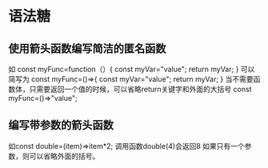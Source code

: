 # 语法糖

## 使用箭头函数编写简洁的匿名函数

如
const myFunc=function（）{
    const myVar="value";
    return myVar;
}
可以简写为
const myFunc=()=>{
    const myVar="value";
    return myVar;
}
当不需要函数体，只需要返回一个值的时候，可以省略return关键字和外面的大括号
const myFunc=()=>"value";

## 编写带参数的箭头函数

如const double=(item)=>item*2;
调用函数double(4)会返回8
如果只有一个参数，则可以省略外面的括号。
